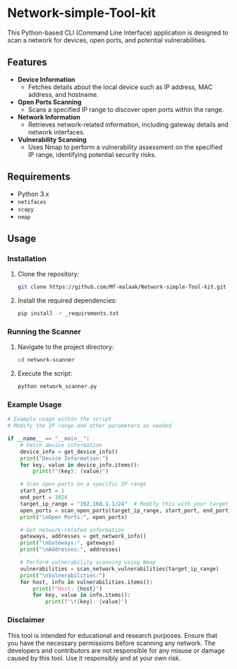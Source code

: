 # Network-simple-Tool-kit

This Python-based CLI (Command Line Interface) application is designed to scan a network for devices, open ports, and potential vulnerabilities.

## Features

- **Device Information**
  - Fetches details about the local device such as IP address, MAC address, and hostname.
- **Open Ports Scanning**
  - Scans a specified IP range to discover open ports within the range.
- **Network Information**
  - Retrieves network-related information, including gateway details and network interfaces.
- **Vulnerability Scanning**
  - Uses Nmap to perform a vulnerability assessment on the specified IP range, identifying potential security risks.

## Requirements

- Python 3.x
- `netifaces`
- `scapy`
- `nmap`

## Usage

### Installation

1. Clone the repository:

    ```bash
    git clone https://github.com/Mf-malaak/Network-simple-Tool-kit.git
    ```

2. Install the required dependencies:

    ```bash
    pip install -r _requirements.txt
    ```

### Running the Scanner

1. Navigate to the project directory:

    ```bash
    cd network-scanner
    ```

2. Execute the script:

    ```bash
    python network_scanner.py
    ```

### Example Usage

```python
# Example usage within the script
# Modify the IP range and other parameters as needed

if __name__ == "__main__":
    # Fetch device information
    device_info = get_device_info()
    print("Device Information:")
    for key, value in device_info.items():
        print(f"{key}: {value}")

    # Scan open ports on a specific IP range
    start_port = 1
    end_port = 1024
    target_ip_range = "192.168.1.1/24"  # Modify this with your target IP range
    open_ports = scan_open_ports(target_ip_range, start_port, end_port)
    print("\nOpen Ports:", open_ports)

    # Get network-related information
    gateways, addresses = get_network_info()
    print("\nGateways:", gateways)
    print("\nAddresses:", addresses)

    # Perform vulnerability scanning using Nmap
    vulnerabilities = scan_network_vulnerabilities(target_ip_range)
    print("\nVulnerabilities:")
    for host, info in vulnerabilities.items():
        print(f"Host: {host}")
        for key, value in info.items():
            print(f"\t{key}: {value}")
```
### Disclaimer
This tool is intended for educational and research purposes. Ensure that you have the necessary permissions before scanning any network. The developers and contributors are not responsible for any misuse or damage caused by this tool. Use it responsibly and at your own risk.
